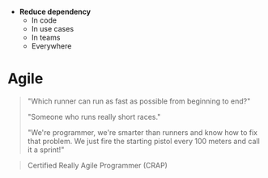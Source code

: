* **Reduce dependency**
    * In code
    * In use cases
    * In teams
    * Everywhere

# Agile

> "Which runner can run as fast as possible from beginning to end?"
> 
> "Someone who runs really short races."
> 
> "We're programmer, we're smarter than runners and know how to fix that problem. We just fire the starting pistol every 100 meters and call it a sprint!"


> Certified Really Agile Programmer (CRAP)